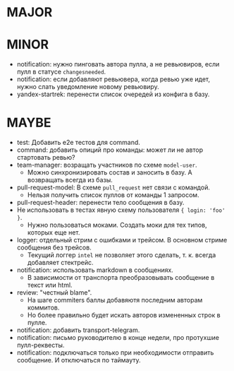 # MAJOR

# MINOR
* notification: нужно пинговать автора пулла, а не ревьювиров, если пулл в статусе `changesneeded`.
* notification: если добавляют ревьювера, когда ревью уже идет, нужно слать уведомление новому ревьювиру.
* yandex-startrek: перенести список очередей из конфига в базу.

# MAYBE
* test: Добавить e2e тестов для command.
* command: добавить опиций про команды: может ли не автор стартовать ревью?
* team-manager: возращать участников по схеме `model-user`.
  * Можно синхронизировать состав и заносить в базу. А возвращать всегда из базы.
* pull-request-model: В схеме `pull_request` нет связи с командой.
  * Нельзя получить список пуллов от команды 1 запросом.
* pull-request-header: перенести тело сообщения в базу.
* Не использовать в тестах явную схему пользователя `{ login: 'foo' }`.
  * Нужно пользоваться моками. Создать моки для тех типов, которых еще нет.
* logger: отдельный стрим с ошибками и трейсом. В основном стриме сообщения без трейсов.
  * Текущий логгер `intel` не позволяет этого сделать, т. к. всегда добавляет стектрейс.
* notification: использовать markdown в сообщениях.
  * В зависимости от транспорта преобразовывать сообщение в текст или html.
* review: "честный blame".
  * На шаге commiters баллы добавяютя последним авторам коммитов.
  * Но более правильно будет искать авторов измененных строк в пулле.
* notification: добавить transport-telegram.
* notification: письмо руководителю в конце недели, про протухшие пулл-реквесты.
* notification: подключаться только при необходимости отправить сообщение. И отключаться по таймауту.
